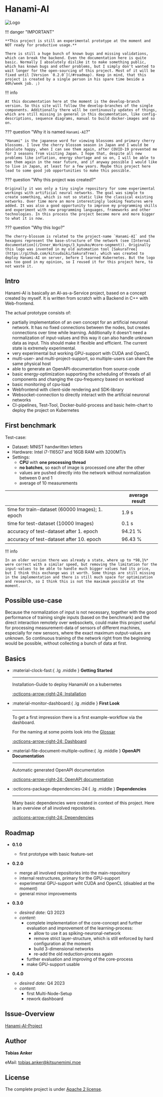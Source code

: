 # Hanami-AI

![Logo](img/hanami-logo-with-text.png)


!!! danger "IMPORTANT"

    **This project is still an experimental prototype at the moment and NOT ready for productive usage.** 

    There is still a huge bunch of known bugs and missing validations, which can break the backend. Even the documentation here is quite basic. Normally I absolutely dislike it to make something public, which has known bugs and other problems, but I simply don't wanted to wait longer for the open-sourcing of this project. Most of it will be fixed until [Version `0.2.0`](/#roadmap). Keep in mind, that this project is created by a single person in his spare time beside a 40h/week job. ;)

!!! info

    At this documentation here at the moment is the develop-branch version. So this site will follow the develop-branches of the single components. Additionally there will be continuously updates of things, which are still missing in general in this documentation, like config-descriptions, sequence diagrams, manual to build docker-images and so on.

??? question "Why it is named `Hanami-AI`?"

    "Hanami" is the japanese word for viewing blossoms and primary cherry blossoms. I love the cherry blossom season in Japan and I would be absolute happy, when I can see them again, after COVID-19 prevented me for 3 seasons from visiting Japan. I hope that, despite all new problems like inflation, energy shortage and so on, I will be able to see them again in the near future, and if anyway possible I would like to live in Japan, at least for a few years. Maybe this project here lead to some good job opportunities to make this possible.

??? question "Why this project was created?"

    Originally it was only a tiny single repository for some experimental workings with artificial neural networks. The goal was simple to create something, which is not so static like the classical existing networks. Over time more an more interestingly looking features were added. It was also a good opportunity to improve my programming skills and experiment with new programming languages, frameworks and other technologies. In this process the project become more and more bigger to what it is now. 

??? question "Why this logo?"

    The cherry-blossom is related to the project-name `Hanami-AI` and the hexagons represent the base-structure of the network (see [Internal documentation](/Inner_Workings/3_kyouko/#core-segment)). Originally this logo was invented in my old automation tool [SakuraTree](https://github.com/kitsudaiki/SakuraTree), which was created to deploy Hanami-AI on server, before I learned Kubernetes. But the logo was too good in my opinion, so I reused it for this project here, to not waste it.

## Intro

Hanami-AI is basically an AI-as-a-Service project, based on a concept created by myself. It is written from scratch with a Backend in C++ with Web-frontend.

The actual prototype consists of:

- partially implementation of an own concept for an artificial neuronal network. It has no fixed connections between the nodes, but creates connections over time while learning. Additionally it doesn't need a normalization of input-values and this way it can also handle unknown data as input. This should make it flexible and efficient. The current state is extremely experimental.
- very experimental but working GPU-support with CUDA and OpenCL
- multi-user- and multi-project-support, so multiple-users can share the same physical host
- able to generate an OpenAPI-documentation from source-code
- basic energy-optimization supporting the scheduling of threads of all components and changing the cpu-frequency based on workload
- basic monitoring of cpu-load
- Webfrontend with client-side rendering and SDK-library
- Websocket-connection to directly interact with the artificial neuronal networks
- CI-pipelines, Test-Tool, Docker-build-process and basic helm-chart to deploy the project on Kubernetes

## First benchmark

Test-case:

- Dataset: MNIST handwritten letters
- Hardware: Intel i7-1165G7 and 16GB RAM with 3200MT/s
- Settings: 
    - **CPU** with **one processing thread** 
    - **no batches**, so each of image is processed one after the other
    - values are pushed directly into the network without normalization between 0 and 1
    - average of 10 measurements


|             |      average result        |
| ----------- | ------------------------------------ |
| time for train-dataset (60000 Images); 1. epoch  | 1.9 s |
| time for test-dataset (10000 Images)       |  0.1 s |
| accuracy of test-dataset after 1. epoch   |  94.21 % |
| accuracy of test-dataset after 10. epoch   |  96.43 % |

!!! info

    In an older version there was already a state, where up to *98,1%* were correct with a similar speed, but removing the limitation for the input-values to be able to handle much bigger values had its price, but I think this exchange was it worth. Some things are still missing in the implementation and there is still much space for optimization and research, so I think this is not the maximum possible at the moment.

## Possible use-case

Because the normalization of input is not necessary, together with the good performance of training single inputs (based on the benchmark) and the direct interaction remotely over websockets, could make this project useful for processing measurement-data of sensors of different machines, especially for new sensors, where the exact maximum output-values are unknown. So continuous training of the network right from the beginning would be possible, without collecting a bunch of data at first.

## Basics

<div class="grid cards" markdown>

-   :material-clock-fast:{ .lg .middle } __Getting Started__

    ---

    Installation-Guide to deploy HanamiAI on a kubernetes

    [:octicons-arrow-right-24: Installation](/How_To/1_installation/)



-   :material-monitor-dashboard:{ .lg .middle } __First Look__

    ---

    To get a first impression there is a first example-workflow via the dashboard. 

    For the naming at some points look into the [Glossar](/other/2_glossar)

    [:octicons-arrow-right-24: Dashboard](/How_To/2_dashboard/)


-   :material-file-document-multiple-outline:{ .lg .middle } __OpenAPI Documentation__

    ---

    Automatic generated OpenAPI documentation

    [:octicons-arrow-right-24: OpenAPI documentation](/How_To/3_rest_api_documentation/)


-   :octicons-package-dependencies-24:{ .lg .middle } __Dependencies__

    ---

    Many basic dependencies were created in context of this project. Here is an overview of all involved repositories.

    [:octicons-arrow-right-24: Dependencies](/other/1_dependencies/)

</div>

## Roadmap

- **0.1.0**
    - first prototype with basic feature-set

- **0.2.0**
    - merge all involved repositories into the main-repository
    - internal restructures, primary for the GPU-support
    - experimental GPU-support wiht CUDA and OpenCL (disabled at the moment)
    - general minor improvements

- **0.3.0**
    - *desired date*: Q3 2023
    - *content*: 
        - complete implementation of the core-concept and further evaluation and improvement of the learning-process:
            - allow to use it as spiking-neuronal-network
            - remove strict layer-structure, which is still enforced by hard configuration at the moment
            - build 3-dimensional networks
            - re-add the old reduction-process again
        - further evaluation and improving of the core-process
        - make GPU-support usable

- **0.4.0**
    - *desired date*: Q4 2023
    - *content*: 
        - first Multi-Node-Setup
        - rework dashboard


## Issue-Overview

[Hanami-AI-Project](https://github.com/users/kitsudaiki/projects/9/views/4)

## Author

**Tobias Anker**

eMail: tobias.anker@kitsunemimi.moe

## License

The complete project is under [Apache 2 license](https://github.com/kitsudaiki/Hanami-AI/blob/develop/LICENSE).
